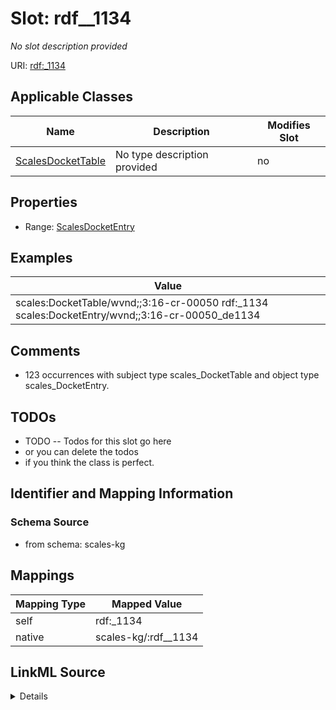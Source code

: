 

# Slot: rdf__1134


_No slot description provided_





URI: [rdf:_1134](http://www.w3.org/1999/02/22-rdf-syntax-ns#_1134)



<!-- no inheritance hierarchy -->





## Applicable Classes

| Name | Description | Modifies Slot |
| --- | --- | --- |
| [ScalesDocketTable](../classes/ScalesDocketTable.md) | No type description provided |  no  |







## Properties

* Range: [ScalesDocketEntry](../classes/ScalesDocketEntry.md)






## Examples

| Value |
| --- |
| scales:DocketTable/wvnd;;3:16-cr-00050 rdf:_1134 scales:DocketEntry/wvnd;;3:16-cr-00050_de1134 |

## Comments

* 123 occurrences with subject type scales_DocketTable and object type scales_DocketEntry.

## TODOs

* TODO -- Todos for this slot go here
* or you can delete the todos
* if you think the class is perfect.

## Identifier and Mapping Information







### Schema Source


* from schema: scales-kg




## Mappings

| Mapping Type | Mapped Value |
| ---  | ---  |
| self | rdf:_1134 |
| native | scales-kg/:rdf__1134 |




## LinkML Source

<details>
```yaml
name: rdf__1134
description: No slot description provided
todos:
- TODO -- Todos for this slot go here
- or you can delete the todos
- if you think the class is perfect.
comments:
- 123 occurrences with subject type scales_DocketTable and object type scales_DocketEntry.
examples:
- value: scales:DocketTable/wvnd;;3:16-cr-00050 rdf:_1134 scales:DocketEntry/wvnd;;3:16-cr-00050_de1134
from_schema: scales-kg
rank: 1000
slot_uri: rdf:_1134
alias: rdf__1134
domain_of:
- scales_DocketTable
range: scales_DocketEntry

```
</details>
